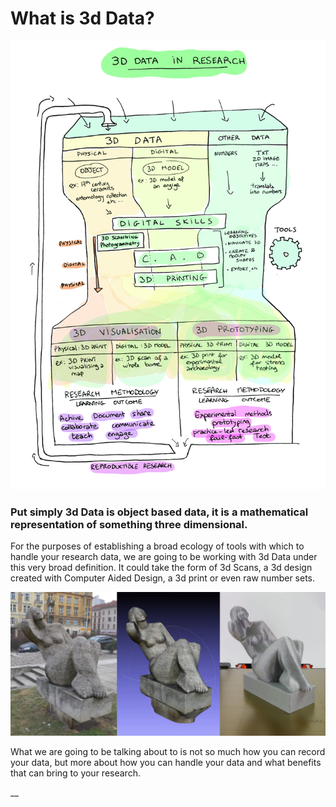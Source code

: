# What is 3d Data?

![Understanding 3d Data in research. Illustrated by Emilie Walsh.](../.gitbook/assets/3d-data-in-research.jpg)

### Put simply **3d Data** is o**bject based data, it** is a mathematical representation of something three dimensional. 

For the purposes of establishing a broad ecology of tools with which to handle your research data, we are going to be working with 3d Data under this very broad definition. It could take the form of 3d Scans, a 3d design created with Computer Aided Design, a 3d print or even raw number sets.

![Here a sculpture has been photographed and rendered digitally before being 3d printedrinted](../.gitbook/assets/photograpmmertry.jpg)

What we are going to be talking about to is not so much how you can record your data, but more about how you can handle your data and what benefits that can bring to your research.

\_\_

